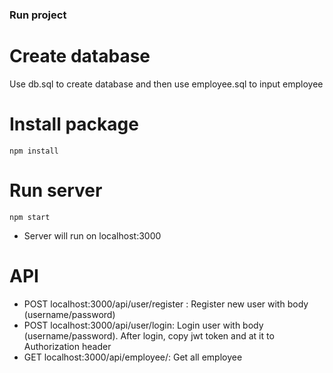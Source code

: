### Run project

# Create database

Use db.sql to create database and then use employee.sql to input employee

# Install package

```
npm install
```

# Run server

```
npm start
```

- Server will run on localhost:3000

# API

- POST localhost:3000/api/user/register : Register new user with body (username/password)
- POST localhost:3000/api/user/login: Login user with body (username/password). After login, copy jwt token and at it to Authorization header
- GET localhost:3000/api/employee/: Get all employee
